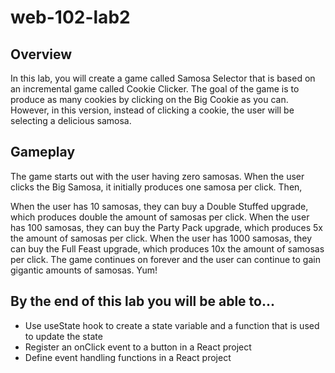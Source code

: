 # web-102-lab2

## Overview
In this lab, you will create a game called Samosa Selector that is based on an incremental game called Cookie Clicker. The goal of the game is to produce as many cookies by clicking on the Big Cookie as you can. However, in this version, instead of clicking a cookie, the user will be selecting a delicious samosa.

## Gameplay
The game starts out with the user having zero samosas. When the user clicks the Big Samosa, it initially produces one samosa per click. Then,

When the user has 10 samosas, they can buy a Double Stuffed upgrade, which produces double the amount of samosas per click.
When the user has 100 samosas, they can buy the Party Pack upgrade, which produces 5x the amount of samosas per click.
When the user has 1000 samosas, they can buy the Full Feast upgrade, which produces 10x the amount of samosas per click.
The game continues on forever and the user can continue to gain gigantic amounts of samosas. Yum!

## By the end of this lab you will be able to...
* Use useState hook to create a state variable and a function that is used to update the state
* Register an onClick event to a button in a React project
* Define event handling functions in a React project
